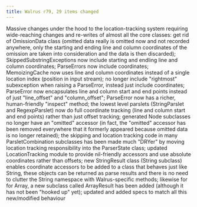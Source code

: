 ```yaml
---
title: Walrus r79, 29 items changed
---
```


Massive changes under the hood to the location-tracking system requiring wide-reaching changes and re-writes of almost all the core classes: get rid of OmissionData class (omitted data really is omitted now and not recorded anywhere, only the starting and ending line and column coordinates of the omission are taken into consideration and the data is then discarded); SkippedSubstringExceptions now include starting and endling line and column coordinates; ParseErrors now include coordinates; MemoizingCache now uses line and column coordinates instead of a single location index (position in input stream); no longer include "rightmost" subexception when raising a ParseError, instead just include coordinates; ParseError now encapsulates line and column start and end points instead of just "line\_offset" and "column\_offset"; ParseError now has a richer, human-friendly "inspect" method; the lowest level parslets (StringParslet and RegexpParslet) now do full coordinate tracking (line and column start and end points) rather than just offset tracking; generated Node subclasses no longer have an "omitted" accessor (in fact, the "omitted" accessor has been removed everywhere that it formerly appeared because omitted data is no longer retained); the skipping and location tracking code in many ParsletCombination subclasses has been made much "DRYer" by moving location tracking responsibility into the ParserState class; updated LocationTracking module to provide nil-friendly accessors and use absolute coordinates rather than offsets; new StringResult class (String subclass) enables coordinate accessors to be added to a class that behaves just like String, these objects can be returned as parse results and there is no need to clutter the String namespace with Walrus-specific methods; likewise for for Array, a new subclass called ArrayResult has been added (although it has not been "hooked up" yet); updated and added specs to match all this new/modified behaviour
